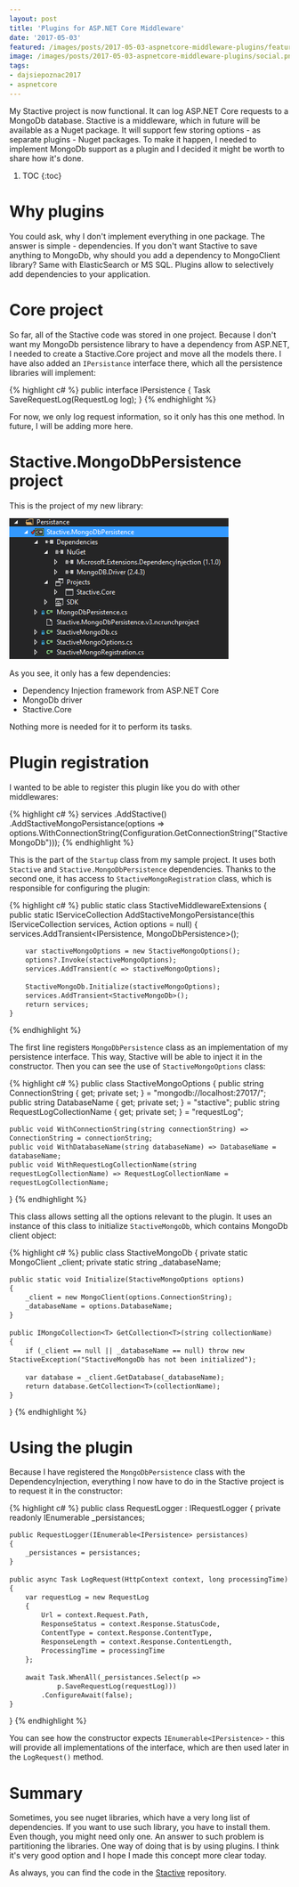 ```yaml
---
layout: post
title: 'Plugins for ASP.NET Core Middleware'
date: '2017-05-03'
featured: /images/posts/2017-05-03-aspnetcore-middleware-plugins/featured.jpg
image: /images/posts/2017-05-03-aspnetcore-middleware-plugins/social.png
tags: 
- dajsiepoznac2017
- aspnetcore
---
```

My Stactive project is now functional. It can log ASP.NET Core requests to a MongoDb database. Stactive is a middleware, which in future will be available as a Nuget package. It will support few storing options - as separate plugins - Nuget packages. To make it happen, I needed to implement MongoDb support as a plugin and I decided it might be worth to share how it's done. 

1. TOC
{:toc}

# Why plugins
You could ask, why I don't implement everything in one package. The answer is simple - dependencies. If you don't want Stactive to save anything to MongoDb, why should you add a dependency to MongoClient library? Same with ElasticSearch or MS SQL. Plugins allow to selectively add dependencies to your application. 

# Core project
So far, all of the Stactive code was stored in one project. Because I don't want my MongoDb persistence library to have a dependency from ASP.NET, I needed to create a Stactive.Core project and move all the models there. I have also added an `IPersistance` interface there, which all the persistence libraries will implement: 

{% highlight c# %}
public interface IPersistence
{
    Task SaveRequestLog(RequestLog log);
}
{% endhighlight %}

For now, we only log request information, so it only has this one method. In future, I will be adding more here. 

# Stactive.MongoDbPersistence project
This is the project of my new library: 

![Project structure](/images/posts/2017-05-03-aspnetcore-middleware-plugins/project.png)

As you see, it only has a few dependencies: 
 
 * Dependency Injection framework from ASP.NET Core
 * MongoDb driver
 * Stactive.Core

Nothing more is needed for it to perform its tasks. 

# Plugin registration
I wanted to be able to register this plugin like you do with other middlewares: 

{% highlight c# %}
services
    .AddStactive()
    .AddStactiveMongoPersistance(options => 
        options.WithConnectionString(Configuration.GetConnectionString("StactiveMongoDb")));
{% endhighlight %}

This is the part of the `Startup` class from my sample project. It uses both `Stactive` and `Stactive.MongoDbPersistence` dependencies. Thanks to the second one, it has access to `StactiveMongoRegistration` class, which is responsible for configuring the plugin: 

{% highlight c# %}
public static class StactiveMiddlewareExtensions
{
    public static IServiceCollection AddStactiveMongoPersistance(this IServiceCollection services, Action<StactiveMongoOptions> options = null)
    {
        services.AddTransient<IPersistence, MongoDbPersistence>();
            
        var stactiveMongoOptions = new StactiveMongoOptions();
        options?.Invoke(stactiveMongoOptions);
        services.AddTransient(c => stactiveMongoOptions);

        StactiveMongoDb.Initialize(stactiveMongoOptions);
        services.AddTransient<StactiveMongoDb>();
        return services;
    }
{% endhighlight %}

The first line registers `MongoDbPersistence` class as an implementation of my persistence interface. This way, Stactive will be able to inject it in the constructor. Then you can see the use of `StactiveMongoOptions` class: 

{% highlight c# %}
public class StactiveMongoOptions
{
    public string ConnectionString { get; private set; } = "mongodb://localhost:27017/";
    public string DatabaseName { get; private set; } = "stactive";
    public string RequestLogCollectionName { get; private set; } = "requestLog";

    public void WithConnectionString(string connectionString) => ConnectionString = connectionString;
    public void WithDatabaseName(string databaseName) => DatabaseName = databaseName;
    public void WithRequestLogCollectionName(string requestLogCollectionName) => RequestLogCollectionName = requestLogCollectionName;
}
{% endhighlight %}

This class allows setting all the options relevant to the plugin. It uses an instance of this class to initialize `StactiveMongoDb`, which contains MongoDb client object: 

{% highlight c# %}
public class StactiveMongoDb
{
    private static MongoClient _client;
    private static string _databaseName;

    public static void Initialize(StactiveMongoOptions options)
    {
        _client = new MongoClient(options.ConnectionString);
        _databaseName = options.DatabaseName;
    }

    public IMongoCollection<T> GetCollection<T>(string collectionName)
    {
        if (_client == null || _databaseName == null) throw new StactiveException("StactiveMongoDb has not been initialized");

        var database = _client.GetDatabase(_databaseName);
        return database.GetCollection<T>(collectionName);
    }
}
{% endhighlight %}

# Using the plugin
Because I have registered the `MongoDbPersistence` class with the DependencyInjection, everything I now have to do in the Stactive project is to request it in the constructor: 

{% highlight c# %}
public class RequestLogger : IRequestLogger
{
    private readonly IEnumerable<IPersistence> _persistances;

    public RequestLogger(IEnumerable<IPersistence> persistances)
    {
        _persistances = persistances;
    }

    public async Task LogRequest(HttpContext context, long processingTime)
    {
        var requestLog = new RequestLog
        {
            Url = context.Request.Path,
            ResponseStatus = context.Response.StatusCode,
            ContentType = context.Response.ContentType,
            ResponseLength = context.Response.ContentLength,
            ProcessingTime = processingTime
        };

        await Task.WhenAll(_persistances.Select(p =>
                p.SaveRequestLog(requestLog)))
            .ConfigureAwait(false);
    } 
}
{% endhighlight %}

You can see how the constructor expects `IEnumerable<IPersistence>` - this will provide all implementations of the interface, which are then used later in the `LogRequest()` method. 

# Summary
Sometimes, you see nuget libraries, which have a very long list of dependencies. If you want to use such library, you have to install them. Even though, you might need only one. An answer to such problem is partitioning the libraries. One way of doing that is by using plugins. I think it's very good option and I hope I made this concept more clear today. 

As always, you can find the code in the [Stactive](https://github.com/mdymel/stactive) repository. 